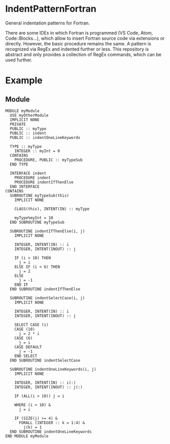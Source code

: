 # IndentPatternFortran
General indentation patterns for Fortran.

There are some IDEs in which Fortran is programmed (VS Code, Atom, Code::Blocks...), which allow to insert Fortran source code via extensions or directly. However, the basic procedure remains the same. A pattern is recognized via RegEx and indented further or less. This repository is abstract and only provides a collection of RegEx commands, which can be used further.

# Example
## Module
```FORTRAN
MODULE myModule
  USE myOtherModule
  IMPLICIT NONE
  PRIVATE
  PUBLIC :: myType
  PUBLIC :: indent
  PUBLIC :: indentOneLineKeywords

  TYPE :: myType
    INTEGER :: myInt = 0
  CONTAINS
    PROCEDURE, PUBLIC :: myTypeSub
  END TYPE

  INTERFACE indent
    PROCEDURE indent
    PROCEDURE indentIfThenElse
  END INTERFACE
CONTAINS
  SUBROUTINE myTypeSub(this)
    IMPLICIT NONE

    CLASS(this), INTENT(IN) :: myType

    myType%myInt = 10
  END SUBROUTINE myTypeSub

  SUBROUTINE indentIfThenElse(i, j)
    IMPLICIT NONE

    INTEGER, INTENT(IN) :: i
    INTEGER, INTENT(INOUT) :: j

    IF (i > 10) THEN
      j = i
    ELSE IF (i < 6) THEN
      j = 2
    ELSE
      j = -1
    END IF
  END SUBROUTINE indentIfThenElse

  SUBROUTINE indentSelectCase(i, j)
    IMPLICIT NONE

    INTEGER, INTENT(IN) :: i
    INTEGER, INTENT(INOUT) :: j

    SELECT CASE (i)
    CASE (10)
      j = 2 * i
    CASE (6)
      j = i
    CASE DEFAULT
      j = -1
    END SELECT
  END SUBROUTINE indentSelectCase

  SUBROUTINE indentOneLineKeywords(i, j)
    IMPLICIT NONE

    INTEGER, INTENT(IN) :: i(:)
    INTEGER, INTENT(INOUT) :: j(:)

    IF (ALL(i > 10)) j = i

    WHERE (i > 10) &
      j = i

    IF (SIZE(j) >= 4) &
      FORALL (INTEGER :: k = 1:4) &
        j(k) = 1
  END SUBROUTINE indentOneLineKeywords
END MODULE myModule
```
